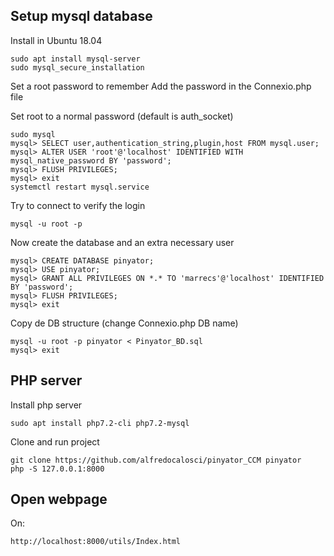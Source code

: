 ## Setup mysql database

Install in Ubuntu 18.04

    sudo apt install mysql-server
    sudo mysql_secure_installation

Set a root password to remember
Add the password in the Connexio.php file

Set root to a normal password (default is auth_socket)

    sudo mysql
    mysql> SELECT user,authentication_string,plugin,host FROM mysql.user;
    mysql> ALTER USER 'root'@'localhost' IDENTIFIED WITH mysql_native_password BY 'password';
    mysql> FLUSH PRIVILEGES;
    mysql> exit
    systemctl restart mysql.service

Try to connect to verify the login

    mysql -u root -p

Now create the database and an extra necessary user

    mysql> CREATE DATABASE pinyator;
    mysql> USE pinyator;
    mysql> GRANT ALL PRIVILEGES ON *.* TO 'marrecs'@'localhost' IDENTIFIED BY 'password';
    mysql> FLUSH PRIVILEGES;
    mysql> exit

Copy de DB structure (change Connexio.php DB name)

    mysql -u root -p pinyator < Pinyator_BD.sql
    mysql> exit


## PHP server

Install php server

    sudo apt install php7.2-cli php7.2-mysql

Clone and run project

    git clone https://github.com/alfredocalosci/pinyator_CCM pinyator
    php -S 127.0.0.1:8000

## Open webpage

On:

    http://localhost:8000/utils/Index.html



    

